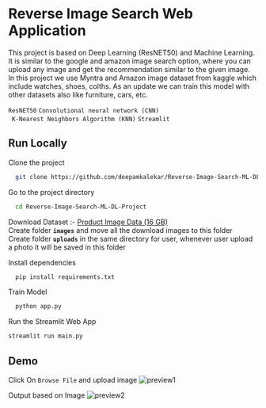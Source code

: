 
# Reverse Image Search Web Application

This project is based on Deep Learning (ResNET50) and Machine Learning. 
It is similar to the google and amazon image search option, where 
you can upload any image and get the recommendation similar
to the given image. In this project we use Myntra and Amazon image dataset 
from kaggle which include watches, shoes, colths. As an update
we can train this model with other datasets also like furniture, cars, etc.

```ResNET50``` ```Convolutional neural network (CNN)```
\
``` K-Nearest Neighbors Algorithm (KNN)``` ```Streamlit```


## Run Locally

Clone the project

```bash
  git clone https://github.com/deepamkalekar/Reverse-Image-Search-ML-DL-Project.git
```

Go to the project directory

```bash
  cd Reverse-Image-Search-ML-DL-Project
```
Download Dataset :- [Product Image Data (16 GB)](https://www.kaggle.com/paramaggarwal/fashion-product-images-dataset)
\
Create folder **``images``** and move all the download images to this folder
\
Create folder **``uploads``** in the same directory for user, whenever user upload a photo it will be saved in this folder

Install dependencies

```bash
  pip install requirements.txt
```
Train Model
```bash
  python app.py
```
Run the Streamlit Web App
```bash
streamlit run main.py
```
  
## Demo
Click On ```Browse File``` and upload image
![preview1](https://github.com/deepamkalekar/Reverse-Image-Search-ML-DL-Project/blob/master/preview1.png)

Output based on Image
![preview2](https://github.com/deepamkalekar/Reverse-Image-Search-ML-DL-Project/blob/master/preview2.png)

  
